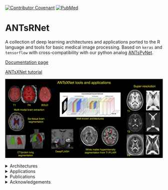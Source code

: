 <!--
[![Build Status](https://travis-ci.org/ANTsX/ANTsRNet.png?branch=master)](https://travis-ci.org/ANTsX/ANTsRNet)
[![Codecov test coverage](https://codecov.io/gh/muschellij2/ANTsRNet/branch/master/graph/badge.svg)](https://codecov.io/gh/muschellij2/ANTsRNet?branch=master)
-->

 <!-- badges: start -->
[![Contributor Covenant](https://img.shields.io/badge/Contributor%20Covenant-v2.0%20adopted-ff69b4.svg)](code_of_conduct.md)
[![PubMed](https://img.shields.io/badge/ANTsX_paper-Open_Access-8DABFF?logo=pubmed)](https://pubmed.ncbi.nlm.nih.gov/33907199/)

<!-- badges: end -->

# ANTsRNet

A collection of deep learning architectures and applications ported to the R language and tools for basic medical image processing. Based on `keras` and `tensorflow` with cross-compatibility with our python analog [ANTsPyNet](https://github.com/ntustison/ANTsPyNet/).

[Documentation page](https://antsx.github.io/ANTsRNet/)

[ANTsXNet tutorial](https://gist.github.com/ntustison/12a656a5fc2f6f9c4494c88dc09c5621#antsxnet)

<p align="middle">
  <img src="docs/figures/coreANTsXNetTools.png" width="600" />
</p>

<details>
<summary>Architectures</summary>

### Image voxelwise segmentation/regression

* [U-Net (2-D, 3-D)](https://arxiv.org/abs/1505.04597)
* [U-Net + ResNet (2-D, 3-D)](https://arxiv.org/abs/1608.04117)
* [Dense U-Net (2-D, 3-D)](https://arxiv.org/pdf/1709.07330.pdf)

### Image classification/regression

* [AlexNet (2-D, 3-D)](http://papers.nips.cc/paper/4824-imagenet-classification-with-deep-convolutional-neural-networks.pdf)
* [VGG (2-D, 3-D)](https://arxiv.org/abs/1409.1556)
* [ResNet (2-D, 3-D)](https://arxiv.org/abs/1512.03385)
* [ResNeXt (2-D, 3-D)](https://arxiv.org/abs/1611.05431)
* [WideResNet (2-D, 3-D)](http://arxiv.org/abs/1605.07146)
* [DenseNet (2-D, 3-D)](https://arxiv.org/abs/1608.06993)

### Object detection

### Image super-resolution

* [Super-resolution convolutional neural network (SRCNN) (2-D, 3-D)](https://arxiv.org/abs/1501.00092)
* [Expanded super-resolution (ESRCNN) (2-D, 3-D)](https://arxiv.org/abs/1501.00092)
* [Denoising auto encoder super-resolution (DSRCNN) (2-D, 3-D)]()
* [Deep denoise super-resolution (DDSRCNN) (2-D, 3-D)](https://arxiv.org/abs/1606.08921)
* [ResNet super-resolution (SRResNet) (2-D, 3-D)](https://arxiv.org/abs/1609.04802)
* [Deep back-projection network (DBPN) (2-D, 3-D)](https://arxiv.org/abs/1803.02735)
* [Super resolution GAN](https://arxiv.org/abs/1609.04802)

### Registration and transforms

* [Spatial transformer network (STN) (2-D, 3-D)](https://arxiv.org/abs/1506.02025)

### Generative adverserial networks

* [Generative adverserial network (GAN)](https://arxiv.org/abs/1406.2661)
* [Deep Convolutional GAN](https://arxiv.org/abs/1511.06434)
* [Wasserstein GAN](https://arxiv.org/abs/1701.07875)
* [Improved Wasserstein GAN](https://arxiv.org/abs/1704.00028)
* [Cycle GAN](https://arxiv.org/abs/1703.10593)
* [Super resolution GAN](https://arxiv.org/abs/1609.04802)

### Clustering

* [Deep embedded clustering (DEC)](https://arxiv.org/abs/1511.06335)
* [Deep convolutional embedded clustering (DCEC)](https://xifengguo.github.io/papers/ICONIP17-DCEC.pdf)

</details>

<details>
<summary>Applications</summary>

* [MRI super-resolution](https://www.medrxiv.org/content/10.1101/2023.02.02.23285376v1)
* [Multi-modal brain extraction](https://pubmed.ncbi.nlm.nih.gov/33907199/)
    * T1 
    * T1 ["no brainer"](https://github.com/neuronets/nobrainer)
    * FLAIR
    * T2
    * FA
    * BOLD
    * [T1/T2 infant](https://www.med.unc.edu/psych/research/psychiatry-department-research-programs/early-brain-development-research/)
* [Six-tissue Atropos brain segmentation](https://pubmed.ncbi.nlm.nih.gov/33907199/)
* [Cortical thickness](https://pubmed.ncbi.nlm.nih.gov/33907199/)
* [Brain age](https://academic.oup.com/brain/article-abstract/143/7/2312/5863667?redirectedFrom=fulltext)
* [HippMapp3r hippocampal segmentation](https://pubmed.ncbi.nlm.nih.gov/31609046/)
* [Sysu white matter hyperintensity segmentation](https://pubmed.ncbi.nlm.nih.gov/30125711/)
* [HyperMapp3r white matter hyperintensity segmentation](https://pubmed.ncbi.nlm.nih.gov/35088930/)
* [Hypothalamus segmentation](https://pubmed.ncbi.nlm.nih.gov/32853816/)
* [Claustrum segmentation](https://arxiv.org/abs/2008.03465)
* [Deep Flash](https://www.nature.com/articles/s41598-024-59440-6)
* [Desikan-Killiany-Tourville cortical labeling](https://pubmed.ncbi.nlm.nih.gov/33907199/)
* [Cerebellum segmentation, parcellation, and thickness](https://www.nature.com/articles/s41598-024-59440-6)
* MRI modality classification
* Lung extraction
    * [Proton](https://pubmed.ncbi.nlm.nih.gov/34227163/)
    * CT
* Lung pulmonary vessel segmentation
* [Functional lung segmentation](https://pubmed.ncbi.nlm.nih.gov/34227163/)
* [Neural style transfer](https://arxiv.org/abs/1508.06576)
* Image quality assessment
    * [TID2013](https://www.sciencedirect.com/science/article/pii/S0923596514001490)
    * [KonIQ-10k](https://ieeexplore.ieee.org/document/8968750)
* [Mixture density networks (MDN)](https://publications.aston.ac.uk/373/1/NCRG_94_004.pdf)

* [Training scripts](https://github.com/ntustison/ANTsXNetTraining)

</details>

<details>
<summary>Publications</summary>

* Nicholas J. Tustison, Min Chen, Fae N. Kronman, Jeffrey T. Duda, Clare Gamlin, Mia G. Tustison, Michael Kunst, Rachel Dalley, Staci Sorenson, Quanxi Wang, Lydia Ng, Yongsoo Kim, and James C. Gee.  The ANTsX Ecosystem for Mapping the Mouse Brain. [(biorxiv)](https://www.biorxiv.org/content/10.1101/2024.05.01.592056v1)

* Nicholas J. Tustison, Michael A. Yassa, Batool Rizvi, Philip A. Cook, Andrew J. Holbrook, Mithra Sathishkumar, Mia G. Tustison, James C. Gee, James R. Stone, and Brian B. Avants. ANTsX neuroimaging-derived structural phenotypes of UK Biobank. _Scientific Reports_, 14(1):8848, Apr 2024. [(pubmed)](https://pubmed.ncbi.nlm.nih.gov/38632390/)

* Nicholas J. Tustison,  Talissa A. Altes, Kun Qing, Mu He, G. Wilson Miller, Brian B. Avants, Yun M. Shim, James C. Gee, John P. Mugler III, and Jaime F. Mata.  Image- versus histogram-based considerations in semantic segmentation of pulmonary hyperpolarized gas images. _Magnetic Resonance in Medicine_, 86(5):2822-2836, Nov 2021. [(pubmed)](https://pubmed.ncbi.nlm.nih.gov/34227163/)

* Andrew T. Grainger, Arun Krishnaraj, Michael H. Quinones, Nicholas J. Tustison, Samantha Epstein, Daniela Fuller, Aakash Jha, Kevin L. Allman, Weibin Shi. Deep Learning-based Quantification of Abdominal Subcutaneous and Visceral Fat Volume on CT Images, _Academic Radiology_, 28(11):1481-1487, Nov 2021.  [(pubmed)](https://pubmed.ncbi.nlm.nih.gov/32771313/) 

* Nicholas J. Tustison, Philip A. Cook, Andrew J. Holbrook, Hans J. Johnson, John Muschelli, Gabriel A. Devenyi, Jeffrey T. Duda, Sandhitsu R. Das, Nicholas C. Cullen, Daniel L. Gillen, Michael A. Yassa, James R. Stone, James C. Gee, and Brian B. Avants for the Alzheimer’s Disease Neuroimaging Initiative.  The ANTsX ecosystem for quantitative biological and medical imaging. _Scientific Reports_.  11(1):9068, Apr 2021. [(pubmed)](https://pubmed.ncbi.nlm.nih.gov/33907199/)

* Nicholas J. Tustison, Brian B. Avants, and James C. Gee. Learning image-based spatial transformations via convolutional neural networks: a review,  _Magnetic Resonance Imaging_, 64:142-153, Dec 2019.  [(pubmed)](https://www.ncbi.nlm.nih.gov/pubmed/31200026)

* Nicholas J. Tustison, Brian B. Avants, Zixuan Lin, Xue Feng, Nicholas Cullen, Jaime F. Mata, Lucia Flors, James C. Gee, Talissa A. Altes, John P. Mugler III, and Kun Qing.  Convolutional Neural Networks with Template-Based Data Augmentation for Functional Lung Image Quantification, _Academic Radiology_, 26(3):412-423, Mar 2019. [(pubmed)](https://www.ncbi.nlm.nih.gov/pubmed/30195415)

* Andrew T. Grainger, Nicholas J. Tustison, Kun Qing, Rene Roy, Stuart S. Berr, and Weibin Shi.  Deep learning-based quantification of abdominal fat on magnetic resonance images. _PLoS One_, 13(9):e0204071, Sep 2018.  [(pubmed)](https://www.ncbi.nlm.nih.gov/pubmed/30235253)

* Cullen N.C., Avants B.B. (2018) Convolutional Neural Networks for Rapid and Simultaneous Brain Extraction and Tissue Segmentation. In: Spalletta G., Piras F., Gili T. (eds) Brain Morphometry. Neuromethods, vol 136. Humana Press, New York, NY [doi](https://doi.org/10.1007/978-1-4939-7647-8_2)

</details>

<details>
<summary>Acknowledgements</summary>

* We gratefully acknowledge the support of the NVIDIA Corporation with the donation of two Titan Xp GPUs used for this research.

* We gratefully acknowledge the grant support of the [Office of Naval Research](https://www.onr.navy.mil) and [Cohen Veterans Bioscience](https://www.cohenveteransbioscience.org).

</details>
